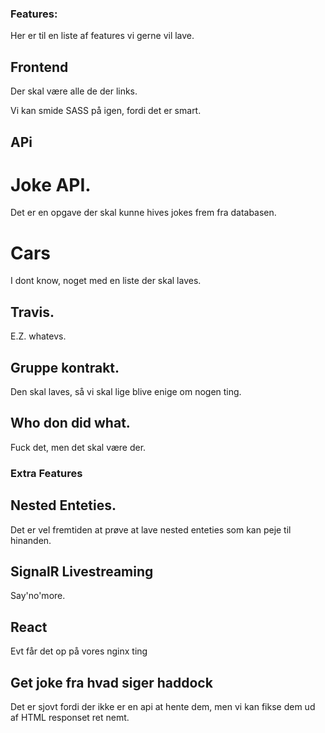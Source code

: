 ### Features:

Her er til en liste af features vi gerne vil lave.


## Frontend

Der skal være alle de der links.

Vi kan smide SASS på igen, fordi det er smart.

## APi

# Joke API.

Det er en opgave der skal kunne hives jokes frem fra databasen.

# Cars

I dont know, noget med en liste der skal laves.

## Travis.

E.Z. whatevs.

## Gruppe kontrakt.

Den skal laves, så vi skal lige blive enige om nogen ting.


## Who don did what.

Fuck det, men det skal være der.



### Extra Features

## Nested Enteties.

Det er vel fremtiden at prøve at lave nested enteties som kan peje til hinanden.

## SignalR Livestreaming

Say'no'more.

## React

Evt får det op på vores nginx ting

## Get joke fra hvad siger haddock

Det er sjovt fordi der ikke er en api at hente dem, men vi kan fikse dem ud af HTML responset ret nemt.

